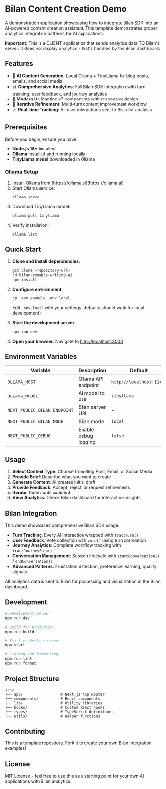 # Bilan Content Creation Demo

A demonstration application showcasing how to integrate Bilan SDK into an AI-powered content creation assistant. This template demonstrates proper analytics integration patterns for AI applications.

**Important**: This is a CLIENT application that sends analytics data TO Bilan's server. It does not display analytics - that's handled by the Bilan dashboard.

## Features

- 🤖 **AI Content Generation**: Local Ollama + TinyLlama for blog posts, emails, and social media
- 📊 **Comprehensive Analytics**: Full Bilan SDK integration with turn tracking, user feedback, and journey analytics
- 🎨 **Modern UI**: Mantine v7 components with responsive design
- 🔄 **Iterative Refinement**: Multi-turn content improvement workflow
- 📈 **Real-time Tracking**: All user interactions sent to Bilan for analysis

## Prerequisites

Before you begin, ensure you have:

- **Node.js 18+** installed
- **Ollama** installed and running locally
- **TinyLlama model** downloaded in Ollama

### Ollama Setup

1. Install Ollama from [https://ollama.ai](https://ollama.ai)
2. Start Ollama service:
   ```bash
   ollama serve
   ```
3. Download TinyLlama model:
   ```bash
   ollama pull tinyllama
   ```
4. Verify installation:
   ```bash
   ollama list
   ```

## Quick Start

1. **Clone and install dependencies**:
   ```bash
   git clone <repository-url>
   cd bilan-example-writing-ai
   npm install
   ```

2. **Configure environment**:
   ```bash
   cp .env.example .env.local
   ```
   Edit `.env.local` with your settings (defaults should work for local development).

3. **Start the development server**:
   ```bash
   npm run dev
   ```

4. **Open your browser**:
   Navigate to [http://localhost:3000](http://localhost:3000)

## Environment Variables

| Variable | Description | Default | Required |
|----------|-------------|---------|----------|
| `OLLAMA_HOST` | Ollama API endpoint | `http://localhost:11434` | Yes |
| `OLLAMA_MODEL` | AI model to use | `tinyllama` | Yes |
| `NEXT_PUBLIC_BILAN_ENDPOINT` | Bilan server URL | - | Optional |
| `NEXT_PUBLIC_BILAN_MODE` | Bilan mode | `local` | No |
| `NEXT_PUBLIC_DEBUG` | Enable debug logging | `false` | No |

## Usage

1. **Select Content Type**: Choose from Blog Post, Email, or Social Media
2. **Provide Brief**: Describe what you want to create
3. **Generate Content**: AI creates initial draft
4. **Provide Feedback**: Accept, reject, or request refinements
5. **Iterate**: Refine until satisfied
6. **View Analytics**: Check Bilan dashboard for interaction insights

## Bilan Integration

This demo showcases comprehensive Bilan SDK usage:

- **Turn Tracking**: Every AI interaction wrapped with `trackTurn()`
- **User Feedback**: Vote collection with `vote()` using turn correlation
- **Journey Analytics**: Complete workflow tracking with `trackJourneyStep()`
- **Conversation Management**: Session lifecycle with `startConversation()` / `endConversation()`
- **Advanced Patterns**: Frustration detection, preference learning, quality signals

All analytics data is sent to Bilan for processing and visualization in the Bilan dashboard.

## Development

```bash
# Development server
npm run dev

# Build for production
npm run build

# Start production server
npm start

# Linting and formatting
npm run lint
npm run format
```

## Project Structure

```
src/
├── app/                 # Next.js App Router
├── components/          # React components
├── lib/                 # Utility libraries
├── hooks/               # Custom React hooks
├── types/               # TypeScript definitions
└── utils/               # Helper functions
```

## Contributing

This is a template repository. Fork it to create your own Bilan integration examples!

## License

MIT License - feel free to use this as a starting point for your own AI applications with Bilan analytics.
